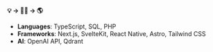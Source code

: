 **💡 → 👨‍💻 → 🌎**

 - **Languages**: TypeScript, SQL, PHP
 - **Frameworks**: Next.js, SvelteKit, React Native, Astro, Tailwind CSS
 - **AI**: OpenAI API, Qdrant
